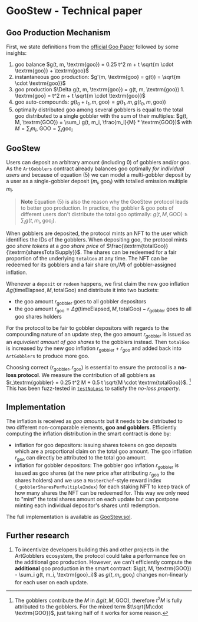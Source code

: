 # GooStew - Technical paper

## Goo Production Mechanism

First, we state definitions from the [official Goo Paper](https://www.paradigm.xyz/2022/09/goo) followed by some insights:

1. goo balance $g(t, m, \textrm{goo}) = 0.25 t^2 m + t \sqrt{m \cdot \textrm{goo}} + \textrm{goo}$
1. instantaneous goo production: $g'(m, \textrm{goo} = g(t)) = \sqrt{m \cdot \textrm{goo}}$
1. goo production $\Delta g(t, m, \textrm{goo}) = g(t, m, \textrm{goo}) 1. \textrm{goo} = t^2 m + t \sqrt{m \cdot \textrm{goo}}$
1. goo auto-compounds: $g(t_0 + t_1, m, \textrm{goo}) = g(t_1, m, g(t_0, m, \textrm{goo}))$
1. optimally distributed goo among several gobblers is equal to the total goo distributed to a single gobbler with the sum of their multiples: $g(t, M, \textrm{GOO}) = \sum_i g(t, m_i, \frac{m_i}{M} * \textrm{GOO})$ with $M = \sum_i m_i$, $\textrm{GOO} = \sum_i \textrm{goo}_i$

## GooStew

Users can deposit an arbitrary amount (including 0) of gobblers and/or goo. As the `ArtGobblers` contract already balances goo optimally _for individual users_ and because of equation (5) we can model a multi-gobbler deposit by a user as a single-gobbler deposit $(m_i, \textrm{goo}_i)$ with totalled emission multiple $m_i$.

> **Note**
>  Equation (5) is also the reason why the GooStew protocol leads to better goo production. In practice, the gobbler & goo pots of different users don't distribute the total goo optimally:  $g(t, M, \textrm{GOO}) \geq \sum_i g(t, m_i, \textrm{goo}_i)$.

When gobblers are deposited, the protocol mints an NFT to the user which identifies the IDs of the gobblers.
When depositing goo, the protocol mints _goo share tokens_ at a _goo share price_ of $\frac{\textrm{totalGoo}}{\textrm{sharesTotalSupply}}$. The shares can be redeemed for a fair proportion of the underlying `totalGoo` at any time. The NFT can be redeemed for its gobblers and a fair share $(m_i / M)$ of gobbler-assigned inflation.

Whenever a `deposit` or `redeem` happens, we first claim the new goo inflation $\Delta g(\textrm{timeElapsed}, M, \textrm{totalGoo})$ and distribute it into two buckets:
- the goo amount $r_\textrm{gobbler}$ goes to all gobbler depositors
- the goo amount $r_\textrm{goo} = \Delta g(\textrm{timeElapsed}, M, \textrm{totalGoo}) - r_\textrm{gobbler}$ goes to all goo shares holders

For the protocol to be fair to gobbler depositors with regards to the compounding nature of an update step, the goo amount $r_\textrm{gobbler}$ is issued as an _equivalent amount of goo shares_ to the gobblers instead.
Then `totalGoo` is increased by the new goo inflation $r_\textrm{gobbler} + r_\textrm{goo}$ and added back into `ArtGobblers` to produce more goo.

Choosing correct $(r_\textrm{gobbler}, r_\textrm{goo})$ is essential to ensure the protocol is a **no-loss protocol**. We measure the contribution of all gobblers as $r_\textrm{gobbler} = 0.25 t^2 M +  0.5 t \sqrt{M \cdot \textrm{totalGoo}}$. [^1]
This has been fuzz-tested in [`testNoLoss`](./test/GooStew.t.sol) to satisfy the _no-loss property_.

## Implementation

The inflation is received as _goo amounts_ but it needs to be distributed to two different non-comparable elements, **goo and gobblers**. Efficiently computing the inflation distribution in the smart contract is done by:
- inflation for goo depositors: issuing shares tokens on goo deposits which are a proportional claim on the total goo amount. The goo inflation $r_\textrm{goo}$ can directly be attributed to the total goo amount.
- inflation for gobbler depositors: The gobbler goo inflation $r_\textrm{gobbler}$ is issued as goo shares (at the new price after attributing $r_\textrm{goo}$ to the shares holders) and we use a `MasterChef`-style reward index (`_gobblerSharesPerMultipleIndex`) for each staking NFT to keep track of how many shares the NFT can be redeemed for. This way we only need to "mint" the total shares amount on each update but can postpone minting each individual depositor's shares until redemption.

The full implementation is available as [GooStew.sol](./src/GooStew.sol).

## Further research
1. To incentivize developers building this and other projects in the ArtGobblers ecosystem, the protocol could take a performance fee on the additional goo production. However, we can't efficiently compute the **additional** goo production in the smart contract: $\g(t, M, \textrm{GOO}) - \sum_i g(t, m_i, \textrm{goo}_i)$ as $g(t, m_i, \textrm{goo}_i)$ changes non-linearly for each user on each update.

[^1]: The gobblers contribute the $M$ in $\Delta g(t, M, \textrm{GOO})$, therefore $t^2M$ is fully attributed to the gobblers. For the mixed term $t\sqrt{M\cdot \textrm{GOO}}$, just taking half of it works for some reason.
